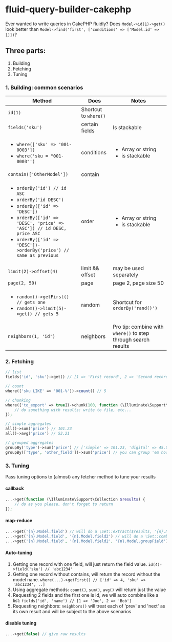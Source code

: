 # fluid-query-builder-cakephp
Ever wanted to write queries in CakePHP fluidly? Does `Model->id(1)->get()` look better than `Model->find('first', ['conditions' => ['Model.id' => 1]])`?

## Three parts:
1. Building
2. Fetching
3. Tuning

### 1. Building: common scenarios
|Method|Does|Notes|
|---|---|---|
|`id(1)`|Shortcut to `where()`||
|`fields('sku')`|certain fields|Is stackable|
|<ul><li>`where(['sku' => '001-0003'])`</li><li>`where('sku = "001-0003"')`</li></ul>|conditions|<ul><li>Array or string</li><li>is stackable</li></ul>|
|`contain(['OtherModel'])`|contain||
|<ul><li>`orderBy('id') // id ASC`</li><li>`orderBy('id DESC')`</li><li>`orderBy(['id' => 'DESC'])`</li><li>`orderBy(['id' => 'DESC', 'price' => 'ASC']) // id DESC, price ASC`</li><li>`orderBy(['id' => 'DESC'])->orderBy('price') // same as previous`</li></ul>|order|<ul><li>Array or string</li><li>is stackable</li></ul>|
|`limit(2)->offset(4)`|limit && offset|may be used separately|
|`page(2, 50)`|page|page 2, page size 50|
|<ul><li>`random()->getFirst() // gets one`</li><li>`random()->limit(5)->get() // gets 5`</li></ul>|random|Shortcut for `orderBy('rand()')`|
|`neighbors(1, 'id')`|neighbors|Pro tip: combine with `where()` to step through search results|

### 2. Fetching
```php
// list
fields('id', 'sku')->get() // [1 => 'First record', 2 => 'Second record']

// count
where(['sku LIKE' => '001-%'])->count() // 5

// chunking
where(['to_export' => true])->chunk(100, function (\Illuminate\Support\Collection $results, $page) {
	// do something with results: write to file, etc...
});

// simple aggregates
all()->sum('price') // 101.23
all()->avg('price') // 53.21

// grouped aggregates
groupBy('type')->sum('price') // ['simple' => 101.23, 'digital' => 45.01]
groupBy(['type', 'other_field'])->sum('price') // you can group 'em however you like
```

### 3. Tuning
Pass tuning options to (almost) any fetcher method to tune your results
#### callback
```php
...->get(function (\Illuminate\Support\Collection $results) {
	// do as you please, don't forget to return
});
```

#### map-reduce
```php
...->get('{n}.Model.field') // will do a \Set::extract($results, '{n}.Model.field')
...->get('{n}.Model.field', '{n}.Model.field2') // will do a \Set::combine($results, '{n}.Model.field', '{n}.Model.field2')
...->get('{n}.Model.field', '{n}.Model.field2', '{n}.Model.groupField') // will do a \Set::combine($results, '{n}.Model.field', '{n}.Model.field2', '{n}.Model.groupField')
```

#### Auto-tuning
1. Getting one record with one field, will just return the field value. ```id(4)->field('sku') // 'abc1234'```
2. Getting one record without contains, will return the record without the model nane. ```where(...)->getFirst() // ['id' => 4, 'sku' => 'abc1234', ..]```
3. Using aggregate methods: `count()`, `sum()`, `avg()` will return just the value
4. Requesting 2 fields and the first one is id, we will auto combine like a list: `fields('id', 'name') // [1 => 'Joe', 2 => 'Bob']`
5. Requesting neighbors: `neighbors()` will treat each of 'prev' and 'next' as its own result and will be subject to the above scenarios

#### disable tuning
```php
...->get(false) // give raw results
```

